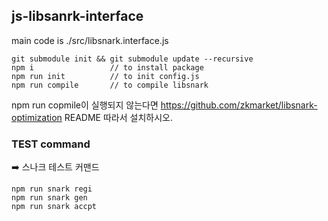 ## js-libsanrk-interface 

main code is ./src/libsnark.interface.js

    git submodule init && git submodule update --recursive
    npm i                 // to install package
    npm run init          // to init config.js  
    npm run compile       // to compile libsnark

npm run copmile이 실행되지 않는다면 https://github.com/zkmarket/libsnark-optimization README 따라서 설치하시오.


### TEST command
➡️ 스나크 테스트 커맨드 

    npm run snark regi
    npm run snark gen
    npm run snark accpt
